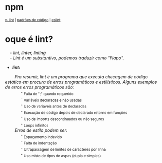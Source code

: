 # npm

<sub>[:arrow_upper_left: lint](../readme.md) \| [padrões de código](../readme.md) \| [eslint](../eslint/readme.md) <sub>

# oque é lint?

&nbsp;&nbsp;&nbsp;&nbsp;- *lint,  linter, linting*
<br/>&nbsp;&nbsp;&nbsp;&nbsp;- *Lint é um substantivo, podemos traduzir como "Fiapo".*

- ***lint:***

&nbsp;&nbsp;&nbsp;&nbsp;&nbsp;&nbsp;&nbsp;&nbsp;*Pra resumir, lint é um programa que executa checagem de código estático em procura de erros programáticos e estilísticos. Alguns exemplos de erros erros programáticos são:*
<br/>&nbsp;&nbsp;&nbsp;&nbsp;&nbsp;&nbsp;&nbsp;&nbsp;&nbsp;&nbsp;&nbsp;&nbsp; - <sub>Falta de ";" quando requerido</sub>
<br/>&nbsp;&nbsp;&nbsp;&nbsp;&nbsp;&nbsp;&nbsp;&nbsp;&nbsp;&nbsp;&nbsp;&nbsp; - <sub>Variáveis declaradas e não usadas</sub>
<br/>&nbsp;&nbsp;&nbsp;&nbsp;&nbsp;&nbsp;&nbsp;&nbsp;&nbsp;&nbsp;&nbsp;&nbsp; - <sub>Uso de variáveis antes de declaradas</sub>
<br/>&nbsp;&nbsp;&nbsp;&nbsp;&nbsp;&nbsp;&nbsp;&nbsp;&nbsp;&nbsp;&nbsp;&nbsp; - <sub>Execução de código depois de declarado retorno em funções</sub>
<br/>&nbsp;&nbsp;&nbsp;&nbsp;&nbsp;&nbsp;&nbsp;&nbsp;&nbsp;&nbsp;&nbsp;&nbsp; - <sub>Uso de imports descontinuados ou não seguros</sub>
<br/>&nbsp;&nbsp;&nbsp;&nbsp;&nbsp;&nbsp;&nbsp;&nbsp;&nbsp;&nbsp;&nbsp;&nbsp; - <sub>Loops infinitos</sub>
<br/>&nbsp;&nbsp;&nbsp;&nbsp;&nbsp;&nbsp;&nbsp;&nbsp;*Erros de estilo podem ser:*
<br/>&nbsp;&nbsp;&nbsp;&nbsp;&nbsp;&nbsp;&nbsp;&nbsp;&nbsp;&nbsp;&nbsp;&nbsp; - <sub>Espaçamento indevido</sub>
<br/>&nbsp;&nbsp;&nbsp;&nbsp;&nbsp;&nbsp;&nbsp;&nbsp;&nbsp;&nbsp;&nbsp;&nbsp; - <sub>Falta de indentação</sub>
<br/>&nbsp;&nbsp;&nbsp;&nbsp;&nbsp;&nbsp;&nbsp;&nbsp;&nbsp;&nbsp;&nbsp;&nbsp; - <sub>Ultrapassagem de limites de caracteres por linha</sub>
<br/>&nbsp;&nbsp;&nbsp;&nbsp;&nbsp;&nbsp;&nbsp;&nbsp;&nbsp;&nbsp;&nbsp;&nbsp; - <sub>Uso misto de tipos de aspas (dupla e simples)</sub>

